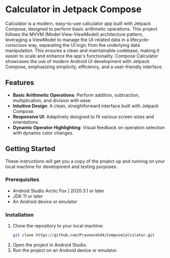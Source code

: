 # Calculator in Jetpack Compose

 Calculator is a modern, easy-to-use calculator app built with Jetpack Compose, designed to perform basic arithmetic operations. This project follows the MVVM (Model-View-ViewModel) architecture pattern, leveraging a ViewModel to manage the UI-related data in a lifecycle-conscious way, separating the UI logic from the underlying data manipulation. This ensures a clean and maintainable codebase, making it easier to scale and enhance the app's functionality. Compose Calculator showcases the use of modern Android UI development with Jetpack Compose, emphasizing simplicity, efficiency, and a user-friendly interface.

## Features

- **Basic Arithmetic Operations**: Perform addition, subtraction, multiplication, and division with ease.
- **Intuitive Design**: A clean, straightforward interface built with Jetpack Compose.
- **Responsive UI**: Adaptively designed to fit various screen sizes and orientations.
- **Dynamic Operator Highlighting**: Visual feedback on operation selection with dynamic color changes.
  

## Getting Started

These instructions will get you a copy of the project up and running on your local machine for development and testing purposes.

### Prerequisites

- Android Studio Arctic Fox | 2020.3.1 or later
- JDK 11 or later
- An Android device or emulator

### Installation

1. Clone the repository to your local machine:
    ```bash
    git clone https://github.com/Praveenahd4/ComposeCalculator.git
    ```
2. Open the project in Android Studio.
3. Run the project on an Android device or emulator.



